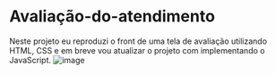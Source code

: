 # Avaliação-do-atendimento
Neste projeto eu reproduzi o front de uma tela de avaliação utilizando HTML, CSS e em breve vou atualizar o projeto com implementando o JavaScript.
![image](https://user-images.githubusercontent.com/71698900/159723022-cffd19a5-3761-4cd1-858c-d89fe9527ffa.png)

